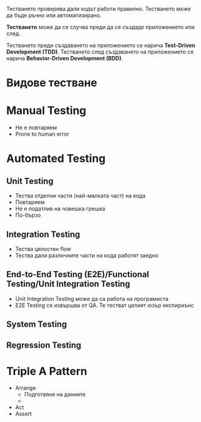 Тестването проверява дали кодът работи правилно. Тестването може да бъде ръчно или автоматизирано.


**Тестването** може да се случва преди да се създаде приложението или след. 

Тестването преди създаването на приложението се нарича **Test-Driven Development (TDD)**. Тестването след създаването на приложението се нарича **Behavior-Driven Development (BDD)**.

# Видове тестване
# Manual Testing
- Не е повтаряем
- Prone to human error
# Automated Testing
## Unit Testing
- Тества отделни части (най-малката част) на кода
- Повтаряем
- Не е податлив на човешка грешка
- По-бързо
## Integration Testing
- Тества цялостен flow
- Тества дали различните части на кода работят заедно
## End-to-End Testing (E2E)/Functional Testing/Unit Integration Testing
- Unit Integration Testing може да са работа на програмиста
- Е2E Testing се извършва от QA. Те тестват целият юзър експириънс
## System Testing
## Regression Testing
# Triple A Pattern
- Arrange
  - Подготвяне на данните
  - 
- Act
- Assert